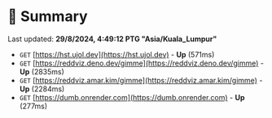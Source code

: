 # 📖 Summary
Last updated: **29/8/2024, 4:49:12 PTG "Asia/Kuala_Lumpur"**

- `GET` [https://hst.ujol.dev](https://hst.ujol.dev) - **Up** (571ms)
- `GET` [https://reddviz.deno.dev/gimme](https://reddviz.deno.dev/gimme) - **Up** (2835ms)
- `GET` [https://reddviz.amar.kim/gimme](https://reddviz.amar.kim/gimme) - **Up** (2284ms)
- `GET` [https://dumb.onrender.com](https://dumb.onrender.com) - **Up** (277ms)
